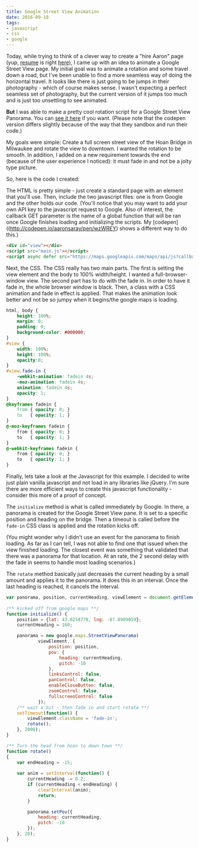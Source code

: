 ```yaml
---
title: Google Street View Animation
date: 2016-09-18
tags:
- javascript
- css
- google
---
```

Today, while trying to think of a clever way to create a "hire Aaron" page (yup, [resume](/resume) is right [here](/resume)), I came up with an idea to animate a Google Street View page.  My initial goal was to animate a rotation and some travel down a road, but I've been unable to find a more seamless way of doing the horizontal travel. It looks like there is just going to be jumps in their photography - which of course makes sense. I wasn't expecting a perfect seamless set of photography, but the current version of it jumps too much and is just too unsettling to see animated.

<!--more-->

**But** I was able to make a pretty cool rotation script for a Google Street View Panorama.  You can [see it here](http://codepen.io/aaronsaray/pen/wzWREY) if you want. (Please note that the codepen version differs slightly because of the way that they sandbox and run their code.)

My goals were simple: Create a full screen street view of the Hoan Bridge in Milwaukee and rotate the view to downtown.  I wanted the rotation to be smooth. In addition, I added on a new requirement towards the end (because of the user experience I noticed): it must fade in and not be a jolty type picture.

So, here is the code I created:

The HTML is pretty simple - just create a standard page with an element that you'll use.  Then, include the two javascript files: one is from Google and the other holds our code. (You'll notice that you may want to add your own API key to the javascript request to Google.  Also of interest, the callback GET parameter is the name of a global function that will be ran once Google finishes loading and initializing the scripts.  My [codepen]((http://codepen.io/aaronsaray/pen/wzWREY) shows a different way to do this.)

```html
<div id="view"></div>        
<script src="main.js"></script>
<script async defer src="https://maps.googleapis.com/maps/api/js?callback=initialize&key=YOUR-KEY"></script>
```

Next, the CSS.  The CSS really has two main parts.  The first is setting the view element and the body to 100% width/height.  I wanted a full-browser-window view.  The second part has to do with the fade in.  In order to have it fade in, the whole browser window is black.  Then, a class with a CSS animation and fade in effect is applied.  That makes the animation look better and not be so jumpy when it begins/the google maps is loading.

```css
html, body {
    height: 100%;
    margin: 0;
    padding: 0;
    background-color: #000000;
}
#view {
    width: 100%;
    height: 100%;
    opacity:0;
}
#view.fade-in {
    -webkit-animation: fadein 4s;
    -moz-animation: fadein 4s;
    animation: fadein 4s;
    opacity: 1;
}
@keyframes fadein {
    from { opacity: 0; }
    to   { opacity: 1; }
}
@-moz-keyframes fadein {
    from { opacity: 0; }
    to   { opacity: 1; }
}
@-webkit-keyframes fadein {
    from { opacity: 0; }
    to   { opacity: 1; }
}
```

Finally, lets take a look at the Javascript for this example.  I decided to write just plain vanilla javascript and not load in any libraries like jQuery.  I'm sure there are more efficient ways to create this javascript functionality - consider this more of a proof of concept.

The `initialize` method is what is called immediately by Google.  In there, a panorama is created for the Google Street View pane.  It is set to a specific position and heading on the bridge. Then a timeout is called before the `fade-in` CSS class is applied and the rotation kicks off.

(You might wonder why I didn't use an event for the panorama to finish loading.  As far as I can tell, I was not able to find one that issued when the view finished loading.  The closest event was something that validated that there was a panorama for that location.  At an rate, the 2 second delay with the fade in seems to handle most loading scenarios.)

The `rotate` method basically just decreases the current heading by a small amount and applies it to the panorama.  It does this in an interval.  Once the last heading is reached, it cancels the interval.

```javascript
var panorama, position, currentHeading, viewElement = document.getElementById('view');
            
/** kicked off from google maps **/
function initialize() {
    position = {lat: 43.0258778, lng: -87.8989059};
    currentHeading = 160;

    panorama = new google.maps.StreetViewPanorama(
            viewElement, {
                position: position,
                pov: {
                    heading: currentHeading,
                    pitch: -10
                },
                linksControl: false,
                panControl: false,
                enableCloseButton: false,
                zoomControl: false,
                fullscreenControl: false
            });
    /** wait a bit - then fade in and start rotate **/
    setTimeout(function() {
        viewElement.className = 'fade-in';
        rotate();
    }, 2000);
}

/** Turn the head from hoan to down town **/ 
function rotate()
{
    var endHeading = -15;
    
    var anim = setInterval(function() {
        currentHeading -= 0.2;
        if (currentHeading < endHeading) {
            clearInterval(anim);
            return;
        }

        panorama.setPov({
            heading: currentHeading,
            pitch: -10
        });
    }, 20);
}
```
